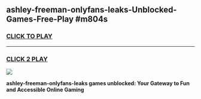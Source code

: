 
## ashley-freeman-onlyfans-leaks-Unblocked-Games-Free-Play #m804s
<h3>
<a href="https://us.freeplayer.one?title=ashley-freeman-onlyfans-leaks&ref=9M">CLICK TO PLAY</a></h3>
<hr>

<h3>
<a href="https://us.freeplayer.one?title=ashley-freeman-onlyfans-leaks&ref=9M">CLICK 2 PLAY</a>
  
</h3>

<a href="https://us.freeplayer.one?title=ashley-freeman-onlyfans-leaks&ref=9M"><img src="https://clearcache.store/games.png"></a>


**ashley-freeman-onlyfans-leaks games unblocked: Your Gateway to Fun and Accessible Online Gaming**
